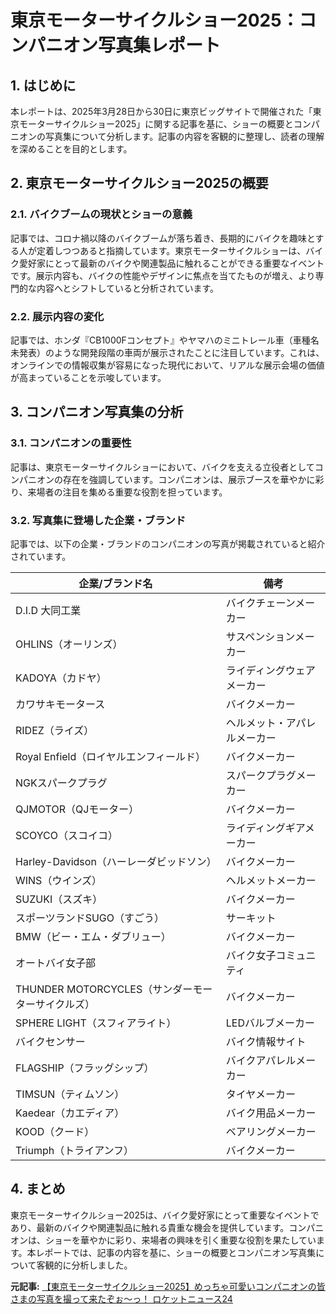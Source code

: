 # 東京モーターサイクルショー2025：コンパニオン写真集レポート

## 1. はじめに

本レポートは、2025年3月28日から30日に東京ビッグサイトで開催された「東京モーターサイクルショー2025」に関する記事を基に、ショーの概要とコンパニオンの写真集について分析します。記事の内容を客観的に整理し、読者の理解を深めることを目的とします。

## 2. 東京モーターサイクルショー2025の概要

### 2.1. バイクブームの現状とショーの意義

記事では、コロナ禍以降のバイクブームが落ち着き、長期的にバイクを趣味とする人が定着しつつあると指摘しています。東京モーターサイクルショーは、バイク愛好家にとって最新のバイクや関連製品に触れることができる重要なイベントです。展示内容も、バイクの性能やデザインに焦点を当てたものが増え、より専門的な内容へとシフトしていると分析されています。

### 2.2. 展示内容の変化

記事では、ホンダ『CB1000Fコンセプト』やヤマハのミニトレール車（車種名未発表）のような開発段階の車両が展示されたことに注目しています。これは、オンラインでの情報収集が容易になった現代において、リアルな展示会場の価値が高まっていることを示唆しています。

## 3. コンパニオン写真集の分析

### 3.1. コンパニオンの重要性

記事は、東京モーターサイクルショーにおいて、バイクを支える立役者としてコンパニオンの存在を強調しています。コンパニオンは、展示ブースを華やかに彩り、来場者の注目を集める重要な役割を担っています。

### 3.2. 写真集に登場した企業・ブランド

記事では、以下の企業・ブランドのコンパニオンの写真が掲載されていると紹介されています。

| 企業/ブランド名 | 備考 |
| ----------------------- | ---------------------------------- |
| D.I.D 大同工業 | バイクチェーンメーカー |
| OHLINS（オーリンズ） | サスペンションメーカー |
| KADOYA（カドヤ） | ライディングウェアメーカー |
| カワサキモータース | バイクメーカー |
| RIDEZ（ライズ） | ヘルメット・アパレルメーカー |
| Royal Enfield（ロイヤルエンフィールド） | バイクメーカー |
| NGKスパークプラグ | スパークプラグメーカー |
| QJMOTOR（QJモーター） | バイクメーカー |
| SCOYCO（スコイコ） | ライディングギアメーカー |
| Harley-Davidson（ハーレーダビッドソン） | バイクメーカー |
| WINS（ウインズ） | ヘルメットメーカー |
| SUZUKI（スズキ） | バイクメーカー |
| スポーツランドSUGO（すごう） | サーキット |
| BMW（ビー・エム・ダブリュー） | バイクメーカー |
| オートバイ女子部 | バイク女子コミュニティ |
| THUNDER MOTORCYCLES（サンダーモーターサイクルズ） | バイクメーカー |
| SPHERE LIGHT（スフィアライト） | LEDバルブメーカー |
| バイクセンサー | バイク情報サイト |
| FLAGSHIP（フラッグシップ） | バイクアパレルメーカー |
| TIMSUN（ティムソン） | タイヤメーカー |
| Kaedear（カエディア） | バイク用品メーカー |
| KOOD（クード） | ベアリングメーカー |
| Triumph（トライアンフ） | バイクメーカー |

## 4. まとめ

東京モーターサイクルショー2025は、バイク愛好家にとって重要なイベントであり、最新のバイクや関連製品に触れる貴重な機会を提供しています。コンパニオンは、ショーを華やかに彩り、来場者の興味を引く重要な役割を果たしています。本レポートでは、記事の内容を基に、ショーの概要とコンパニオン写真集について客観的に分析しました。


**元記事:** [【東京モーターサイクルショー2025】めっちゃ可愛いコンパニオンの皆さまの写真を撮って来たぞぉ～っ！ ロケットニュース24](https://rocketnews24.com/2025/04/05/2440322/)